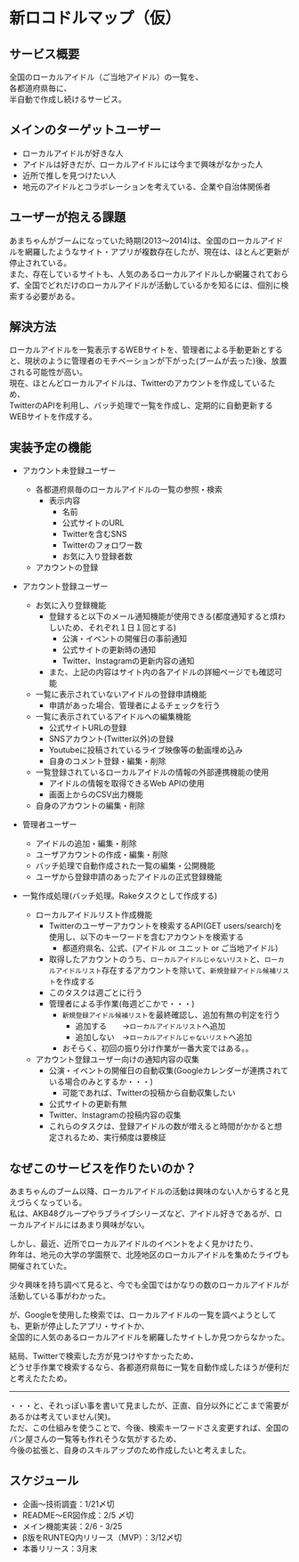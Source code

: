 # 新ロコドルマップ（仮）

## サービス概要

全国のローカルアイドル（ご当地アイドル）の一覧を、  
各都道府県毎に、  
半自動で作成し続けるサービス。  

## メインのターゲットユーザー

- ローカルアイドルが好きな人
- アイドルは好きだが、ローカルアイドルには今まで興味がなかった人
- 近所で推しを見つけたい人
- 地元のアイドルとコラボレーションを考えている、企業や自治体関係者

## ユーザーが抱える課題

あまちゃんがブームになっていた時期(2013～2014)は、全国のローカルアイドルを網羅したようなサイト・アプリが複数存在したが、現在は、ほとんど更新が停止されている。  
また、存在しているサイトも、人気のあるローカルアイドルしか網羅されておらず、全国でどれだけのローカルアイドルが活動しているかを知るには、個別に検索する必要がある。  

## 解決方法

ローカルアイドルを一覧表示するWEBサイトを、管理者による手動更新とすると、現状のように管理者のモチベーションが下がった(ブームが去った)後、放置される可能性が高い。  
現在、ほとんどローカルアイドルは、Twitterのアカウントを作成しているため、  
TwitterのAPIを利用し、バッチ処理で一覧を作成し、定期的に自動更新するWEBサイトを作成する。

## 実装予定の機能

- アカウント未登録ユーザー
  - 各都道府県毎のローカルアイドルの一覧の参照・検索
    - 表示内容
      - 名前
      - 公式サイトのURL
      - Twitterを含むSNS
      - Twitterのフォロワー数
      - お気に入り登録者数
  - アカウントの登録

- アカウント登録ユーザー
  - お気に入り登録機能
    - 登録すると以下のメール通知機能が使用できる(都度通知すると煩わしいため、それぞれ１日１回とする)
      - 公演・イベントの開催日の事前通知
      - 公式サイトの更新時の通知
      - Twitter、Instagramの更新内容の通知
    - また、上記の内容はサイト内の各アイドルの詳細ページでも確認可能
  - 一覧に表示されていないアイドルの登録申請機能
    - 申請があった場合、管理者によるチェックを行う
  - 一覧に表示されているアイドルへの編集機能
    - 公式サイトURLの登録
    - SNSアカウント(Twitter以外)の登録
    - Youtubeに投稿されているライブ映像等の動画埋め込み
    - 自身のコメント登録・編集・削除
  - 一覧登録されているローカルアイドルの情報の外部連携機能の使用
    - アイドルの情報を取得できるWeb APIの使用
    - 画面上からのCSV出力機能
  - 自身のアカウントの編集・削除

- 管理者ユーザー
  - アイドルの追加・編集・削除
  - ユーザアカウントの作成・編集・削除
  - バッチ処理で自動作成された一覧の編集・公開機能
  - ユーザから登録申請のあったアイドルの正式登録機能

- 一覧作成処理(バッチ処理。Rakeタスクとして作成する)
  - ローカルアイドルリスト作成機能
    - Twitterのユーザーアカウントを検索するAPI(GET users/search)を使用し、以下のキーワードを含むアカウントを検索する
      - 都道府県名、公式、(アイドル or ユニット or ご当地アイドル)
    - 取得したアカウントのうち、`ローカルアイドルじゃないリスト`と、`ローカルアイドルリスト`存在するアカウントを除いて、`新規登録アイドル候補リスト`を作成する
    - このタスクは週ごとに行う
    - 管理者による手作業(毎週どこかで・・・)
      - `新規登録アイドル候補リスト`を最終確認し、追加有無の判定を行う
        - 追加する　　→`ローカルアイドルリスト`へ追加
        - 追加しない　→`ローカルアイドルじゃないリスト`へ追加
      - おそらく、初回の振り分け作業が一番大変ではある。。
  - アカウント登録ユーザー向けの通知内容の収集
    - 公演・イベントの開催日の自動収集(Googleカレンダーが連携されている場合のみとするか・・・)
      - 可能であれば、Twitterの投稿から自動収集したい
    - 公式サイトの更新有無
    - Twitter、Instagramの投稿内容の収集
    - これらのタスクは、登録アイドルの数が増えると時間がかかると想定されるため、実行頻度は要検証

## なぜこのサービスを作りたいのか？

あまちゃんのブーム以降、ローカルアイドルの活動は興味のない人からすると見えづらくなっている。  
私は、AKB48グループやラブライブシリーズなど、アイドル好きであるが、ローカルアイドルにはあまり興味がない。  

しかし、最近、近所でローカルアイドルのイベントをよく見かけたり、  
昨年は、地元の大学の学園祭で、北陸地区のローカルアイドルを集めたライヴも開催されていた。  

少々興味を持ち調べて見ると、今でも全国ではかなりの数のローカルアイドルが活動している事がわかった。  

が、Googleを使用した検索では、ローカルアイドルの一覧を調べようとしても、更新が停止したアプリ・サイトか、  
全国的に人気のあるローカルアイドルを網羅したサイトしか見つからなかった。  

結局、Twitterで検索した方が見つけやすかったため、  
どうせ手作業で検索するなら、各都道府県毎に一覧を自動作成したほうが便利だと考えたたため。  

---

・・・と、それっぽい事を書いて見ましたが、正直、自分以外にどこまで需要があるかは考えていません(笑)。  
ただ、この仕組みを使うことで、今後、検索キーワードさえ変更すれば、全国のパン屋さんの一覧等も作れそうな気がするため、  
今後の拡張と、自身のスキルアップのため作成したいと考えました。

## スケジュール

- 企画〜技術調査：1/21〆切
- README〜ER図作成：2/5 〆切
- メイン機能実装：2/6 - 3/25
- β版をRUNTEQ内リリース（MVP）：3/12〆切
- 本番リリース：3月末
